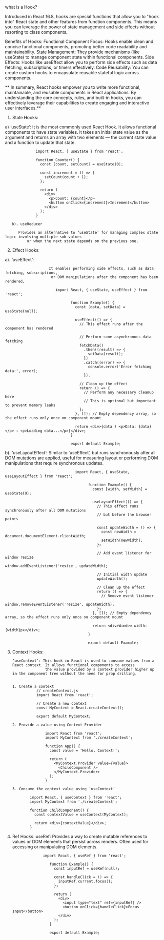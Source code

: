 what is a Hook?

Introduced in React 16.8, hooks are special functions that allow you to "hook into" React state and other features from function components. This means you can leverage the power of state management and side effects without resorting to class components.

 Benefits of Hooks:
  Functional Component Focus: Hooks enable clean and concise functional components, promoting better code readability and maintainability.
    State Management: They provide mechanisms (like useState) to manage component state within functional components.
    Side Effects: Hooks like useEffect allow you to perform side effects such as data fetching, subscriptions, or timers effectively.
    Code Reusability: You can create custom hooks to encapsulate reusable stateful logic across components.
            
   **  In summary, React hooks empower you to write more functional, maintainable, and reusable components in React applications. By understanding the core concepts, rules, and built-in hooks, you can effectively leverage their capabilities to create engaging and interactive user interfaces.**

1. State Hooks:
   
  a) ‘useState’: It is the most commonly used React Hook. It allows functional components to have state variables. It takes an initial state value as the argument and returns an array with two elements — the current state value and a function to update that state.

                  import React, { useState } from 'react';
                  
                  function Counter() {
                    const [count, setCount] = useState(0);
                  
                    const increment = () => {
                      setCount(count + 1);
                    };
                  
                    return (
                      <div>
                        <p>Count: {count}</p>
                        <button onClick={increment}>Increment</button>
                      </div>
                    );
                  }

       b). useReducer
       
          Provides an alternative to ‘useState’ for managing complex state logic involving multiple sub-values 
              or when the next state depends on the previous one.

2. Effect Hooks:
   
 a). ‘useEffect’:
   
                        It enables performing side effects, such as data fetching, subscriptions,
                         or DOM manipulations after the component has been rendered.
                                  
                           import React, { useState, useEffect } from 'react';
                                  
                                  function Example() {
                                    const [data, setData] = useState(null);
                                  
                                    useEffect(() => {
                                      // This effect runs after the component has rendered
                                  
                                      // Perform some asynchronous data fetching
                                      fetchData()
                                        .then((result) => {
                                          setData(result);
                                        })
                                        .catch((error) => {
                                          console.error('Error fetching data:', error);
                                        });
                                  
                                      // Clean up the effect
                                      return () => {
                                        // Perform any necessary cleanup here
                                        // This is optional but important to prevent memory leaks
                                      };
                                    }, []); // Empty dependency array, so the effect runs only once on component mount
                                  
                                    return <div>{data ? <p>Data: {data}</p> : <p>Loading data...</p>}</div>;
                                  }
                                  
                                  export default Example;

b). ‘useLayoutEffect’: Similar to ‘useEffect’, but runs synchronously after all DOM mutations are applied,
    useful for measuring layout or performing DOM manipulations that require synchronous updates.
                                          
                                    import React, { useState, useLayoutEffect } from 'react';
                                          
                                          function Example() {
                                            const [width, setWidth] = useState(0);
                                          
                                            useLayoutEffect(() => {
                                              // This effect runs synchronously after all DOM mutations
                                              // but before the browser paints
                                          
                                              const updateWidth = () => {
                                                const newWidth = document.documentElement.clientWidth;
                                                setWidth(newWidth);
                                              };
                                          
                                              // Add event listener for window resize
                                              window.addEventListener('resize', updateWidth);
                                          
                                              // Initial width update
                                              updateWidth();
                                          
                                              // Clean up the effect
                                              return () => {
                                                // Remove event listener
                                                window.removeEventListener('resize', updateWidth);
                                              };
                                            }, []); // Empty dependency array, so the effect runs only once on component mount
                                          
                                            return <div>Window width: {width}px</div>;
                                          }
                                          
                                          export default Example;


3. Context Hooks:

       ‘useContext’: This hook in React is used to consume values from a React context. It allows functional components to access
                      the value provided by a context provider higher up in the component tree without the need for prop drilling.

          
       1. Create a context
                  // createContext.js
                  import React from 'react';
                  
                  // Create a new context
                  const MyContext = React.createContext();
                  
                  export default MyContext;
   
       2. Provide a value using Context Provider
       
                      import React from 'react';
                      import MyContext from './createContext';
                      
                      function App() {
                        const value = 'Hello, Context!';
                      
                        return (
                          <MyContext.Provider value={value}>
                            <ChildComponent />
                          </MyContext.Provider>
                        );
                      }
   
       3. Consume the context value using ‘useContext’
       
               import React, { useContext } from 'react';
               import MyContext from './createContext';
               
               function ChildComponent() {
                 const contextValue = useContext(MyContext);
               
                 return <div>{contextValue}</div>;
               }

4. Ref Hooks:
    useRef: Provides a way to create mutable references to values or
    DOM elements that persist across renders.
   Often used for accessing or manipulating DOM elements.

                     import React, { useRef } from 'react';
                        
                        function Example() {
                          const inputRef = useRef(null);
                        
                          const handleClick = () => {
                            inputRef.current.focus();
                          };
                        
                          return (
                            <div>
                              <input type="text" ref={inputRef} />
                              <button onClick={handleClick}>Focus Input</button>
                            </div>
                          );
                        }
                        
                        export default Example;
